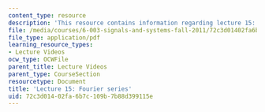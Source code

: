 ```yaml
---
content_type: resource
description: 'This resource contains information regarding lecture 15: fourier series.'
file: /media/courses/6-003-signals-and-systems-fall-2011/72c3d01402fa6b7c109b7b88d399115e_MIT6_003F11_lec15.pdf
file_type: application/pdf
learning_resource_types:
- Lecture Videos
ocw_type: OCWFile
parent_title: Lecture Videos
parent_type: CourseSection
resourcetype: Document
title: 'Lecture 15: Fourier series'
uid: 72c3d014-02fa-6b7c-109b-7b88d399115e
---
```

